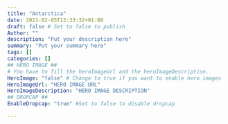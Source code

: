 ```yaml
---
title: "Antarctica"
date: 2021-02-05T12:33:32+01:00
draft: false # Set to false to publish
Author: ""
description: "Put your description here" 
summary: "Put your summary here" 
tags: [] 
categories: [] 
## HERO IMAGE ##
# You have to fill the heroImageUrl and the heroImageDescription.
HeroImage: "false" # Change to true if you want to enable hero images
HeroImageUrl: "HERO IMAGE URL"
HeroImageDescription: "HERO IMAGE DESCRIPTION"
## DROPCAP ##
EnableDropcap: "true" #Set to false to disable dropcap

---
```

